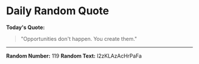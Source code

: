 # Daily Random Quote

**Today's Quote:**
> "Opportunities don't happen. You create them."

---

**Random Number:** 119
**Random Text:** I2zKLAzAcHrPaFa
